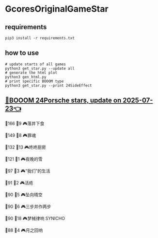 # GcoresOriginalGameStar

## requirements
```
pip3 install -r requirements.txt
```

## how to use
```
# update starts of all games
python3 get_star.py --update all
# generate the html plot
python3 gen_html.py
# print specific BOOOM type
python3 get_star.py --print 24SideEffect
```

## [🔗BOOOM 24Porsche stars, update on 2025-07-23👈](https://raw.githack.com/sichaozhang1112/GcoresOriginalGameStar/main/html/24Porsche.html) 
🌟166 👥9   🎮落井下食               

🌟149 👥8   🎮罪魂                 

🌟132 👥13  🎮咚咚厨房               

🌟121 👥1   🎮夜晚的雪               

🌟97  👥3   🎮“我们”的生活            

🌟91  👥2   🎮活疮                 

🌟90  👥5   🎮坠向晴空               

🌟90  👥6   🎮三步并作两步             

🌟90  👥18  🎮梦械律响 SYNICHO       

🌟88  👥4   🎮月之回响               

